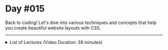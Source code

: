 # Day #015
Back to coding! Let's dive into various techniques and concepts that help you create beautiful website layouts with CSS.

---

<details>
    <summary>List of Lectures (Video Duration: 38 minutes)</summary>
    <ul>
        <li>Module Introduction</li>
        <li>Project Overview - What we Will Build</li>
        <li>Project Setup</li>
        <li>Creating the Landing Page Structure</li>
        <li>Adding the Page Logo</li>
        <li>Adding the Page Navigation</li>
        <li>Introducing CSS Flexbox</li>
        <li>Aligning Flex Items</li>
    </ul>
</details>